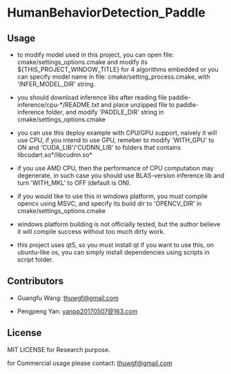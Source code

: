 # HumanBehaviorDetection_Paddle

## Usage

+ to modify model used in this project, you can open file: cmake/settings_options.cmake and modify its ${THIS_PROJECT_WINDOW_TITLE} for 4 algorithms embedded or you can specify model name in file: cmake/setting_process.cmake, with 'INFER_MODEL_DIR' string.

+ you should download inference libs after reading file paddle-inference/cpu-*/README.txt and place unzipped file to  paddle-inference folder, and modify 'PADDLE_DIR' string in cmake/settings_options.cmake

+ you can use this deploy example with CPU/GPU support, naively it will use CPU, if you intend to use GPU, remeber to modify 'WITH_GPU' to ON and 'CUDA_LIB'/'CUDNN_LIB' to folders that contains libcudart.so*/libcudnn.so*

+ if you use AMD CPU, then the performance of CPU computation may degenerate, in such case you should use BLAS-version inference lib and turn 'WITH_MKL' to OFF (default is ON).

+ if you would like to use this in windows platform, you must compile opencv using MSVC, and specify its build dir to 'OPENCV_DIR' in cmake/settings_options.cmake

+ windows platform building is not officially tested, but the author believe it will compile success without too much dirty work.

+ this project uses qt5, so you must install qt if you want to use this, on ubuntu-like os, you can simply install dependencies using scripts in script folder.


## Contributors

+ Guangfu Wang: thuwgf@gmail.com

+ Pengpeng Yan: yanpp20170507@163.com


## License

MIT LICENSE  for Research purpose.

for Commercial usage please  contact: thuwgf@gmail.com


